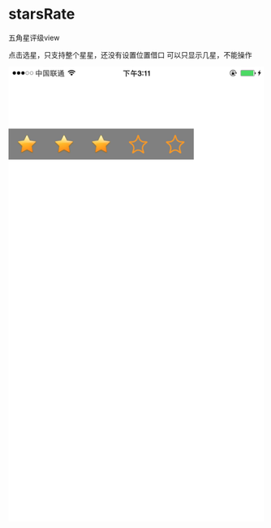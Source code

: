 # starsRate
五角星评级view

点击选星，只支持整个星星，还没有设置位置借口
可以只显示几星，不能操作


<img src="https://raw.githubusercontent.com/gbaopangbp/starsRate/master/starsRate/IMG_0012.PNG" />
